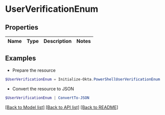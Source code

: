 # UserVerificationEnum
## Properties

Name | Type | Description | Notes
------------ | ------------- | ------------- | -------------

## Examples

- Prepare the resource
```powershell
$UserVerificationEnum = Initialize-Okta.PowerShellUserVerificationEnum 
```

- Convert the resource to JSON
```powershell
$UserVerificationEnum | ConvertTo-JSON
```

[[Back to Model list]](../README.md#documentation-for-models) [[Back to API list]](../README.md#documentation-for-api-endpoints) [[Back to README]](../README.md)


